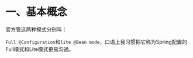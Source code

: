 # 一、基本概念

官方管这两种模式分别叫：

`Full @Configuration`和`lite @Bean mode`，口语上我习惯把它称为Spring配置的Full模式和Lite模式更易沟通。

















































































